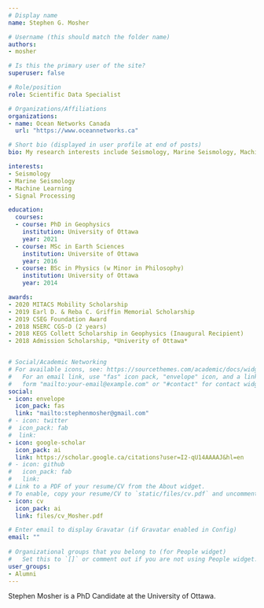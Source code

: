 ```yaml
---
# Display name
name: Stephen G. Mosher

# Username (this should match the folder name)
authors:
- mosher

# Is this the primary user of the site?
superuser: false

# Role/position
role: Scientific Data Specialist

# Organizations/Affiliations
organizations:
- name: Ocean Networks Canada
  url: "https://www.oceannetworks.ca"

# Short bio (displayed in user profile at end of posts)
bio: My research interests include Seismology, Marine Seismology, Machine Learning, Signal Processing.

interests:
- Seismology
- Marine Seismology
- Machine Learning
- Signal Processing

education:
  courses:
  - course: PhD in Geophysics
    institution: University of Ottawa
    year: 2021
  - course: MSc in Earth Sciences
    institution: Universite of Ottawa
    year: 2016
  - course: BSc in Physics (w Minor in Philosophy)
    institution: University of Ottawa
    year: 2014

awards:
- 2020 MITACS Mobility Scholarship
- 2019 Earl D. & Reba C. Griffin Memorial Scholarship
- 2019 CSEG Foundation Award 
- 2018 NSERC CGS-D (2 years)
- 2018 KEGS Collett Scholarship in Geophysics (Inaugural Recipient)
- 2018 Admission Scholarship, *Univerity of Ottawa*


# Social/Academic Networking
# For available icons, see: https://sourcethemes.com/academic/docs/widgets/#icons
#   For an email link, use "fas" icon pack, "envelope" icon, and a link in the
#   form "mailto:your-email@example.com" or "#contact" for contact widget.
social:
- icon: envelope
  icon_pack: fas
  link: "mailto:stephenmosher@gmail.com"  
# - icon: twitter
#  icon_pack: fab
#  link: 
- icon: google-scholar
  icon_pack: ai
  link: https://scholar.google.ca/citations?user=I2-qU14AAAAJ&hl=en
# - icon: github
#   icon_pack: fab
#   link: 
# Link to a PDF of your resume/CV from the About widget.
# To enable, copy your resume/CV to `static/files/cv.pdf` and uncomment the lines below.  
- icon: cv
  icon_pack: ai
  link: files/cv_Mosher.pdf

# Enter email to display Gravatar (if Gravatar enabled in Config)
email: ""
  
# Organizational groups that you belong to (for People widget)
#   Set this to `[]` or comment out if you are not using People widget.  
user_groups:
- Alumni
---
```


Stephen Mosher is a PhD Candidate at the University of Ottawa.

